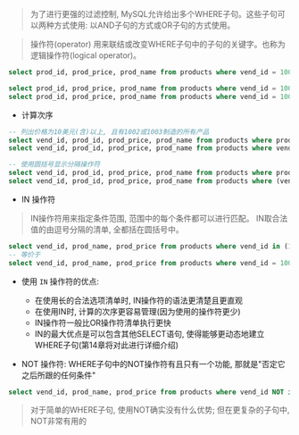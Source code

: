 
> 为了进行更强的过滤控制, MySQL允许给出多个WHERE子句。这些子句可以两种方式使用: 以AND子句的方式或OR子句的方式使用。

> 操作符(operator) 用来联结或改变WHERE子句中的子句的关键字。也称为逻辑操作符(logical operator)。

```sql
select prod_id, prod_price, prod_name from products where vend_id = 1003 and prod_price <= 10;

select prod_id, prod_price, prod_name from products where vend_id = 1002 and vend_id = 1003;
select prod_id, prod_price, prod_name from products where vend_id = 1002 or vend_id = 1003;

```

+ 计算次序

```sql
-- 列出价格为10美元(含)以上, 且有1002或1003制造的所有产品
select vend_id, prod_id, prod_price, prod_name from products where prod_price >= 10 and vend_id = 1002 or vend_id = 1003;
select vend_id, prod_id, prod_price, prod_name from products where vend_id = 1002 or vend_id = 1003 and  prod_price >= 10;

-- 使用圆括号显示分隔操作符
select vend_id, prod_id, prod_price, prod_name from products where prod_price >= 10 and (vend_id = 1002 or vend_id = 1003);
select vend_id, prod_id, prod_price, prod_name from products where (vend_id = 1002 or vend_id = 1003) and  prod_price >= 10;


```

+ IN 操作符

> IN操作符用来指定条件范围, 范围中的每个条件都可以进行匹配。
> IN取合法值的由逗号分隔的清单, 全都括在圆括号中。

```sql
select vend_id, prod_name, prod_price from products where vend_id in (1002, 1003) order by prod_name;
-- 等价于
select vend_id, prod_name, prod_price from products where vend_id = 1002 or vend_id = 1003 order by prod_name;


```

+ 使用 `IN` 操作符的优点:
    + 在使用长的合法选项清单时, IN操作符的语法更清楚且更直观
    + 在使用IN时, 计算的次序更容易管理(因为使用的操作符更少)
    + IN操作符一般比OR操作符清单执行更快
    + IN的最大优点是可以包含其他SELECT语句, 使得能够更动态地建立WHERE子句(第14章将对此进行详细介绍)

+ NOT 操作符: WHERE子句中的NOT操作符有且只有一个功能, 那就是"否定它之后所跟的任何条件"

```sql
select vend_id, prod_name, prod_price from products where vend_id NOT in (1002, 1003) order by prod_name;

```

> 对于简单的WHERE子句, 使用NOT确实没有什么优势; 但在更复杂的子句中, NOT非常有用的





